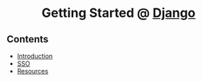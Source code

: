 <h1 align="center">
    Getting Started @ 
    <a href="https://docs.djangoproject.com/en/4.1/">
    Django
    </a>
</h1>

## Contents

- [Introduction](./learning_django/what%20_.md)
- [SSO](<./learning_django/authentication_and_permissions_(DRF)/SSO/sso.md>)
- [Resources](/django/learning_django/resources/resources.md)
